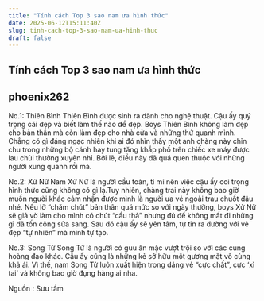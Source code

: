 ```yaml
---
title: "Tính cách Top 3 sao nam ưa hình thức"
date: 2025-06-12T15:11:40Z
slug: tinh-cach-top-3-sao-nam-ua-hinh-thuc
draft: false
---
```


## Tính cách Top 3 sao nam ưa hình thức

## phoenix262

No.1: Thiên Bình
Thiên Bình được sinh ra dành cho nghệ thuật. Cậu ấy quý trọng cái đẹp và biết làm thế nào để đẹp. Boys Thiên Bình không làm đẹp cho bản thân mà còn làm đẹp cho nhà cửa và những thứ quanh mình. Chẳng có gì đáng ngạc nhiên khi ai đó nhìn thấy một anh chàng này chỉn chu trong những bộ cánh hay tung tăng khắp phố trên chiếc xe máy được lau chùi thường xuyên nhỉ. Bởi lẽ, điều này đã quá quen thuộc với những người xung quanh rồi mà.
 
No.2: Xử Nữ
Nam Xử Nữ là người cầu toàn, tỉ mỉ nên việc cậu ấy coi trọng hình thức cũng không có gì lạ.Tuy nhiên, chàng trai này không bao giờ muốn người khác cảm nhận được mình là người ưa vẻ ngoài trau chuốt đâu nhé. Nếu lỡ “chăm chút” bản thân quá mức so với ngày thường, boys Xử Nữ sẽ giả vờ làm cho mình có chút “cẩu thả” nhưng đủ để không mất đi những gì đã tốn công sửa sang. Sau đó cậu ấy sẽ yên tâm, tự tin ra đường với vẻ đẹp “tự nhiên” mà mình tự tạo.
 
No.3: Song Tử
Song Tử là người có guu ăn mặc vượt trội so với các cung hoàng đạo khác. Cậu ấy cũng là những kẻ sở hữu một gương mặt vô cùng khả ái. Vì thế, nam Song Tử luôn xuất hiện trong dáng vẻ “cực chất”, cực ‘xì tai’ và không bao giờ đụng hàng ai nha.
 
Nguồn : Sưu tầm